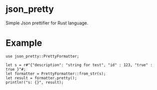# json_pretty

Simple Json prettifier for Rust language.

# Example

```
use json_pretty::PrettyFormatter;
```

```
let s = r#"{"description": "string for test", "id" : 123, "true" : true }"#;
let formatter = PrettyFormatter::from_str(s);
let result = formatter.pretty();
println!("s: {}", result);
```
